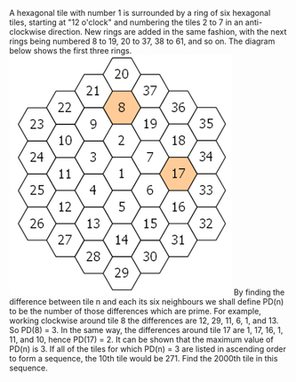    A hexagonal tile with number 1 is surrounded by a ring of six hexagonal tiles, starting at &quot;12 o'clock&quot; and numbering the tiles 2 to 7 in an anti-clockwise direction. New rings are added in the same fashion, with the next rings being numbered 8 to 19, 20 to 37, 38 to 61, and so on. The diagram below shows the first three rings.  <img src='project/images/p_128.gif' width='400' height='431' alt='' />  By finding the difference between tile n and each its six neighbours we shall define PD(n) to be the number of those differences which are prime. For example, working clockwise around tile 8 the differences are 12, 29, 11, 6, 1, and 13. So PD(8) = 3. In the same way, the differences around tile 17 are 1, 17, 16, 1, 11, and 10, hence PD(17) = 2. It can be shown that the maximum value of PD(n) is 3. If all of the tiles for which PD(n) = 3 are listed in ascending order to form a sequence, the 10th tile would be 271. Find the 2000th tile in this sequence.   